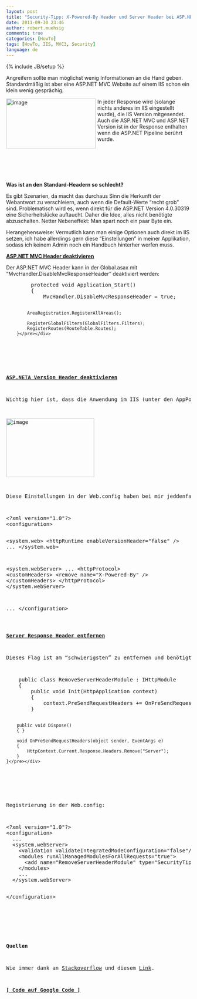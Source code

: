 ```yaml
---
layout: post
title: "Security-Tipp: X-Powered-By Header und Server Header bei ASP.NET MVC & IIS entfernen"
date: 2011-09-30 23:46
author: robert.muehsig
comments: true
categories: [HowTo]
tags: [HowTo, IIS, MVC3, Security]
language: de
---
```

{% include JB/setup %}
<p>Angreifern sollte man möglichst wenig Informationen an die Hand geben. Standardmäßig ist aber eine ASP.NET MVC Website auf einem IIS schon ein klein wenig gesprächig. </p> <p><a href="{{BASE_PATH}}/assets/wp-images-de/image1359.png"><img style="background-image: none; border-bottom: 0px; border-left: 0px; margin: 0px 5px 0px 0px; padding-left: 0px; padding-right: 0px; display: inline; float: left; border-top: 0px; border-right: 0px; padding-top: 0px" title="image" border="0" alt="image" align="left" src="{{BASE_PATH}}/assets/wp-images-de/image_thumb541.png" width="244" height="136"></a></p> <p>In jeder Response wird (solange nichts anderes im IIS eingestellt wurde), die IIS Version mitgesendet. Auch die ASP.NET MVC und ASP.NET Version ist in der Response enthalten wenn die ASP.NET Pipeline berührt wurde.</p> <p>&nbsp;</p> <p>&nbsp;</p> <p>&nbsp;</p> <p><strong>Was ist an den Standard-Headern so schlecht?</strong></p> <p>Es gibt Szenarien, da macht das durchaus Sinn die Herkunft der Webantwort zu verschleiern, auch wenn die Default-Werte “recht grob” sind. Problematisch wird es, wenn direkt für die ASP.NET Version 4.0.30319 eine Sicherheitslücke auftaucht. Daher die Idee, alles nicht benötigte abzuschalten. Netter Nebeneffekt: Man spart noch ein paar Byte ein.</p> <p>Herangehensweise: Vermutlich kann man einige Optionen auch direkt im IIS setzen, ich habe allerdings gern diese “Einstellungen” in meiner Applikation, sodass ich keinem Admin noch ein Handbuch hinterher werfen muss.</p> <p><strong><u>ASP.NET MVC Header deaktivieren</u></strong></p> <p>Der ASP.NET MVC Header kann in der Global.asax mit “MvcHandler.DisableMvcResponseHeader” deaktiviert werden:</p> <div style="padding-bottom: 0px; margin: 0px; padding-left: 0px; padding-right: 0px; display: inline; float: none; padding-top: 0px" id="scid:812469c5-0cb0-4c63-8c15-c81123a09de7:5197ea68-114a-4aca-bdb6-17efffe30c0e" class="wlWriterEditableSmartContent"><pre name="code" class="c#">        protected void Application_Start()
        {
            MvcHandler.DisableMvcResponseHeader = true;

            AreaRegistration.RegisterAllAreas();

            RegisterGlobalFilters(GlobalFilters.Filters);
            RegisterRoutes(RouteTable.Routes);
        }</pre></div>
<p>&nbsp;</p>
<p><strong><u>ASP.NETA Version Header deaktivieren</u></strong></p>
<p>Wichtig hier ist, dass die Anwendung im IIS (unter den AppPools) als Integrated Pipeline bzw. während der Entwicklung mindestens auf IIS Express läuft:</p>
<p><a href="{{BASE_PATH}}/assets/wp-images-de/image1360.png"><img style="background-image: none; border-bottom: 0px; border-left: 0px; margin: 0px; padding-left: 0px; padding-right: 0px; display: inline; border-top: 0px; border-right: 0px; padding-top: 0px" title="image" border="0" alt="image" src="{{BASE_PATH}}/assets/wp-images-de/image_thumb542.png" width="240" height="160"></a></p>
<p>Diese Einstellungen in der Web.config haben bei mir jeddenfalls das gewünschte Ergebnis erzielt:</p>
<div style="padding-bottom: 0px; margin: 0px; padding-left: 0px; padding-right: 0px; display: inline; float: none; padding-top: 0px" id="scid:812469c5-0cb0-4c63-8c15-c81123a09de7:ed2698b2-0d5b-4525-a0ae-b06a5f9b383c" class="wlWriterEditableSmartContent"><pre name="code" class="c#">&lt;?xml version="1.0"?&gt;
&lt;configuration&gt;

  &lt;system.web&gt;
    &lt;httpRuntime enableVersionHeader="false" /&gt;
    ...
  &lt;/system.web&gt;

  &lt;system.webServer&gt;
    ...
    &lt;httpProtocol&gt;
      &lt;customHeaders&gt;
        &lt;remove name="X-Powered-By" /&gt;
      &lt;/customHeaders&gt;
    &lt;/httpProtocol&gt;
  &lt;/system.webServer&gt;

 ...
&lt;/configuration&gt;
</pre></div>

<p><strong><u>Server Response Header entfernen</u></strong></p>
<p>Dieses Flag ist am “schwierigsten” zu entfernen und benötigt ein HttpModule, welches diesen Header entweder entfernt oder manipuliert:</p>
<div style="padding-bottom: 0px; margin: 0px; padding-left: 0px; padding-right: 0px; display: inline; float: none; padding-top: 0px" id="scid:812469c5-0cb0-4c63-8c15-c81123a09de7:6002cdd0-3f12-40dd-89c9-e8e338e16c85" class="wlWriterEditableSmartContent"><pre name="code" class="c#">    public class RemoveServerHeaderModule : IHttpModule
    {
        public void Init(HttpApplication context)
        {
            context.PreSendRequestHeaders += OnPreSendRequestHeaders;
        }

        public void Dispose()
        { }

        void OnPreSendRequestHeaders(object sender, EventArgs e)
        {
            HttpContext.Current.Response.Headers.Remove("Server");
        }
    }</pre></div>
<p>&nbsp;</p>
<p>Registrierung in der Web.config:</p>
<div style="padding-bottom: 0px; margin: 0px; padding-left: 0px; padding-right: 0px; display: inline; float: none; padding-top: 0px" id="scid:812469c5-0cb0-4c63-8c15-c81123a09de7:ac507752-f641-40f7-8e58-00bb6f4823d4" class="wlWriterEditableSmartContent"><pre name="code" class="c">&lt;?xml version="1.0"?&gt;
&lt;configuration&gt;
  ...
  &lt;system.webServer&gt;
    &lt;validation validateIntegratedModeConfiguration="false"/&gt;
    &lt;modules runAllManagedModulesForAllRequests="true"&gt;
      &lt;add name="RemoveServerHeaderModule" type="SecurityTipp.RemoveServerHeaderModule"/&gt;
    &lt;/modules&gt;
	...
  &lt;/system.webServer&gt;

&lt;/configuration&gt;
</pre></div>
<p>&nbsp;</p>
<p><strong>Quellen</strong></p>
<p>Wie immer dank an <a href="http://serverfault.com/questions/24885/how-to-remove-iis-asp-net-response-headers">Stackoverflow</a> und diesem <a href="http://www.4guysfromrolla.com/articles/120209-1.aspx">Link</a>.</p>
<p><strong><a href="http://code.google.com/p/code-inside/source/browse/#git%2F2011%2FSecurityTipp">[ Code auf Google Code ]</a></strong></p>
